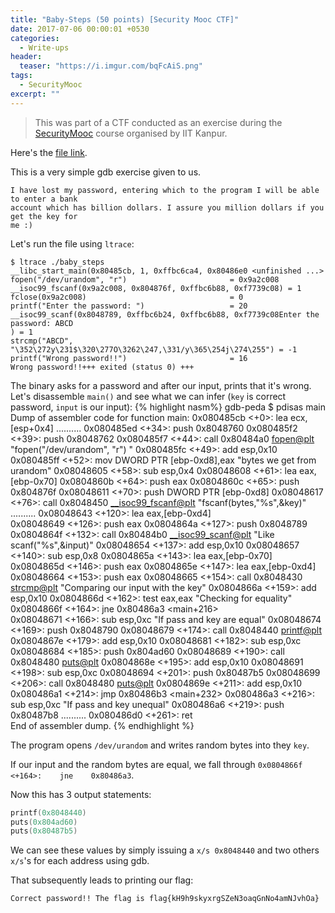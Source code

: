 ```yaml
---
title: "Baby-Steps (50 points) [Security Mooc CTF]"
date: 2017-07-06 00:00:01 +0530
categories:
  - Write-ups
header:
  teaser: "https://i.imgur.com/bqFcAiS.png"
tags:
  - SecurityMooc
excerpt: ""
---
```

> This was part of a CTF conducted as an exercise during the [SecurityMooc](https://www.securitymooc.in) course organised by IIT Kanpur.

Here's the [file link](/assets/write-ups/securitymoocctf/baby_steps).

This is a very simple gdb exercise given to us.

```
I have lost my password, entering which to the program I will be able to enter a bank
account which has billion dollars. I assure you million dollars if you get the key for
me :) 
```
Let's run the file using `ltrace`:

```console
$ ltrace ./baby_steps 
__libc_start_main(0x80485cb, 1, 0xffbc6ca4, 0x80486e0 <unfinished ...>
fopen("/dev/urandom", "r")                       = 0x9a2c008
__isoc99_fscanf(0x9a2c008, 0x804876f, 0xffbc6b88, 0xf7739c08) = 1
fclose(0x9a2c008)                                = 0
printf("Enter the password: ")                   = 20
__isoc99_scanf(0x8048789, 0xffbc6b24, 0xffbc6b88, 0xf7739c08Enter the password: ABCD
) = 1
strcmp("ABCD", "\352\272y\231$\320\277O\3262\247,\331/y\365\254j\274\255") = -1
printf("Wrong password!!")                       = 16
Wrong password!!+++ exited (status 0) +++

```
The binary asks for a password and after our input, prints that it's wrong.
Let's disassemble `main()` and see what we can infer (`key` is correct password, `input` is our input):
{% highlight nasm%}
gdb-peda $ pdisas main
Dump of assembler code for function main:
   0x080485cb <+0>:	lea    ecx,[esp+0x4]
                 ..........
   0x080485ed <+34>:	push   0x8048760
   0x080485f2 <+39>:	push   0x8048762
   0x080485f7 <+44>:	call   0x80484a0 <fopen@plt>         "fopen("/dev/urandom", "r")  "
   0x080485fc <+49>:	add    esp,0x10
   0x080485ff <+52>:	mov    DWORD PTR [ebp-0xd8],eax      "bytes we get from urandom"
   0x08048605 <+58>:	sub    esp,0x4
   0x08048608 <+61>:	lea    eax,[ebp-0x70]
   0x0804860b <+64>:	push   eax
   0x0804860c <+65>:	push   0x804876f
   0x08048611 <+70>:	push   DWORD PTR [ebp-0xd8]
   0x08048617 <+76>:	call   0x8048450 <__isoc99_fscanf@plt>   "fscanf(bytes,"%s",&key)"
                 ..........
   0x08048643 <+120>:	lea    eax,[ebp-0xd4]                    
   0x08048649 <+126>:	push   eax
   0x0804864a <+127>:	push   0x8048789
   0x0804864f <+132>:	call   0x80484b0 <__isoc99_scanf@plt>    "Like scanf("%s",&input)"
   0x08048654 <+137>:	add    esp,0x10
   0x08048657 <+140>:	sub    esp,0x8
   0x0804865a <+143>:	lea    eax,[ebp-0x70]
   0x0804865d <+146>:	push   eax
   0x0804865e <+147>:	lea    eax,[ebp-0xd4]
   0x08048664 <+153>:	push   eax
   0x08048665 <+154>:	call   0x8048430 <strcmp@plt>   "Comparing our input with the key"
   0x0804866a <+159>:	add    esp,0x10
   0x0804866d <+162>:	test   eax,eax                  "Checking for equality"
   0x0804866f <+164>:	jne    0x80486a3 <main+216>     
   0x08048671 <+166>:	sub    esp,0xc                  "If pass and key are equal"
   0x08048674 <+169>:	push   0x8048790
   0x08048679 <+174>:	call   0x8048440 <printf@plt>
   0x0804867e <+179>:	add    esp,0x10
   0x08048681 <+182>:	sub    esp,0xc
   0x08048684 <+185>:	push   0x804ad60
   0x08048689 <+190>:	call   0x8048480 <puts@plt>
   0x0804868e <+195>:	add    esp,0x10
   0x08048691 <+198>:	sub    esp,0xc
   0x08048694 <+201>:	push   0x80487b5
   0x08048699 <+206>:	call   0x8048480 <puts@plt>
   0x0804869e <+211>:	add    esp,0x10
   0x080486a1 <+214>:	jmp    0x80486b3 <main+232>
   0x080486a3 <+216>:	sub    esp,0xc                   "If pass and key unequal"
   0x080486a6 <+219>:	push   0x80487b8
                 ..........
   0x080486d0 <+261>:	ret    
End of assembler dump.
{% endhighlight %}

The program opens `/dev/urandom` and writes random bytes into they `key`.

If our input and the random bytes are equal, we fall through `0x0804866f <+164>:	jne    0x80486a3`.

Now this has 3 output statements:
```c
printf(0x8048440)
puts(0x804ad60)
puts(0x80487b5)
```
We can see these values by simply issuing a `x/s 0x8048440` and two others `x/s`'s for each address using gdb.

That subsequently leads to printing our flag:

```
Correct password!! The flag is flag{kH9h9skyxrgSZeN3oaqGnNo4amNJvhOa}
```
